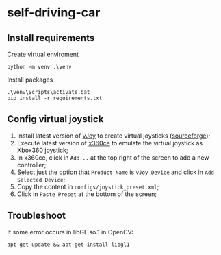 # self-driving-car

## Install requirements

Create virtual enviroment
```
python -m venv .\venv
```

Install packages
```
.\venv\Scripts\activate.bat
pip install -r requirements.txt
```

## Config virtual joystick

1. Install latest version of [vJoy](https://github.com/shauleiz/vJoy) to create virtual joysticks ([sourceforge](https://sourceforge.net/projects/vjoystick/));
2. Execute latest version of [x360ce](https://www.x360ce.com/) to emulate the virtual joystick as Xbox360 joystick;
3. In x360ce, click in `Add...` at the top right of the screen to add a new controller;
4. Select just the option that `Product Name` is `vJoy Device` and click in `Add Selected Device`;
5. Copy the content in `configs/joystick_preset.xml`;
6. Click in `Paste Preset` at the bottom of the screen;


## Troubleshoot

If some error occurs in libGL.so.1 in OpenCV:
```
apt-get update && apt-get install libgl1
```
 